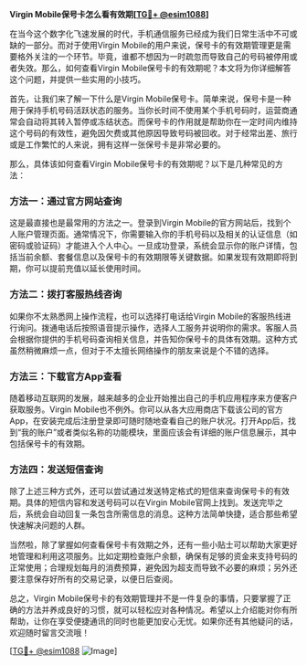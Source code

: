 **Virgin Mobile保号卡怎么看有效期[[TG💪+ @esim1088](https://t.me/s/esim1088)]**

在当今这个数字化飞速发展的时代，手机通信服务已经成为我们日常生活中不可或缺的一部分。而对于使用Virgin Mobile的用户来说，保号卡的有效期管理更是需要格外关注的一个环节。毕竟，谁都不想因为一时疏忽而导致自己的号码被停用或者失效。那么，如何查看Virgin Mobile保号卡的有效期呢？本文将为你详细解答这个问题，并提供一些实用的小技巧。

首先，让我们来了解一下什么是Virgin Mobile保号卡。简单来说，保号卡是一种用于保持手机号码活跃状态的服务。当你长时间不使用某个手机号码时，运营商通常会自动将其转入暂停或冻结状态。而保号卡的作用就是帮助你在一定时间内维持这个号码的有效性，避免因欠费或其他原因导致号码被回收。对于经常出差、旅行或是工作繁忙的人来说，拥有这样一张保号卡是非常必要的。

那么，具体该如何查看Virgin Mobile保号卡的有效期呢？以下是几种常见的方法：

### 方法一：通过官方网站查询

这是最直接也是最常用的方法之一。登录到Virgin Mobile的官方网站后，找到个人账户管理页面。通常情况下，你需要输入你的手机号码以及相关的认证信息（如密码或验证码）才能进入个人中心。一旦成功登录，系统会显示你的账户详情，包括当前余额、套餐信息以及保号卡的有效期限等关键数据。如果发现有效期即将到期，你可以提前充值以延长使用时间。

### 方法二：拨打客服热线咨询

如果你不太熟悉网上操作流程，也可以选择打电话给Virgin Mobile的客服热线进行询问。拨通电话后按照语音提示操作，选择人工服务并说明你的需求。客服人员会根据你提供的手机号码查询相关信息，并告知你保号卡的具体有效期。这种方式虽然稍微麻烦一点，但对于不太擅长网络操作的朋友来说是个不错的选择。

### 方法三：下载官方App查看

随着移动互联网的发展，越来越多的企业开始推出自己的手机应用程序来方便客户获取服务。Virgin Mobile也不例外。你可以从各大应用商店下载该公司的官方App，在安装完成后注册登录即可随时随地查看自己的账户状况。打开App后，找到“我的账户”或者类似名称的功能模块，里面应该会有详细的账户信息展示，其中包括保号卡的有效期。

### 方法四：发送短信查询

除了上述三种方式外，还可以尝试通过发送特定格式的短信来查询保号卡的有效期。具体的短信内容和发送号码可以在Virgin Mobile官网上找到。发送完毕之后，系统会自动回复一条包含所需信息的消息。这种方法简单快捷，适合那些希望快速解决问题的人群。

当然啦，除了掌握如何查看保号卡有效期之外，还有一些小贴士可以帮助大家更好地管理和利用这项服务。比如定期检查账户余额，确保有足够的资金来支持号码的正常使用；合理规划每月的消费预算，避免因为超支而导致不必要的麻烦；另外还要注意保存好所有的交易记录，以便日后查阅。

总之，Virgin Mobile保号卡的有效期管理并不是一件复杂的事情，只要掌握了正确的方法并养成良好的习惯，就可以轻松应对各种情况。希望以上介绍能对你有所帮助，让你在享受便捷通讯的同时也能更加安心无忧。如果你还有其他疑问的话，欢迎随时留言交流哦！

[[TG💪+ @esim1088](https://t.me/s/esim1088) ![Image](https://i.postimg.cc/4NQfJmqS/Snipaste-2025-05-13-00-14-12.png)]